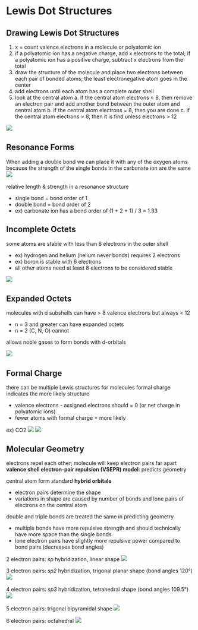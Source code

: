 # Lewis Dot Structures
## Drawing Lewis Dot Structures
1. x = count valence electrons in a molecule or polyatomic ion
2. if a polyatomic ion has a negative charge, add x electrons to the total;
   if a polyatomic ion has a positive charge, subtract x electrons from the total
3. draw the structure of the molecule and place two electrons between each pair of bonded atoms; the least electronegative atom goes in the center
4. add electrons until each atom has a complete outer shell
5. look at the central atom
   a. if the central atom electrons < 8, then remove an electron pair and add
     another bond between the outer atom and central atom
   b. if the central atom electrons = 8, then you are done
   c. if the central atom electrons > 8, then it is find unless electrons > 12
   
![](..\..\.pastes\2021-07-25-15-53-28.png)
  
## Resonance Forms
When adding a double bond we can place it with any of the oxygen atoms because the strength of the single bonds in the carbonate ion are the same
![](..\..\.pastes\2021-07-25-15-52-29.png)

relative length & strength in a resonance structure
- single bond = bond order of 1
- double bond = bond order of 2
- ex) carbonate ion has a bond order of (1 + 2 + 1) / 3 = 1.33

## Incomplete Octets
some atoms are stable with less than 8 electrons in the outer shell
- ex) hydrogen and helium (helium never bonds) requires 2 electrons
- ex) boron is stable with 6 electrons
- all other atoms need at least 8 electrons to be considered stable

![](..\..\.pastes\2021-07-25-15-57-23.png)

## Expanded Octets
molecules with d subshells can have > 8 valence electrons but always < 12
- n = 3 and greater can have expanded octets
- n = 2 (C, N, O) cannot

allows noble gases to form bonds with d-orbitals

![](..\..\.pastes\2021-07-25-16-01-53.png)

## Formal Charge
there can be multiple Lewis structures for molecules
formal charge indicates the more likely structure
- valence electrons - assigned electrons should = 0 (or net charge in polyatomic ions)
- fewer atoms with formal charge = more likely

ex) CO2
![](..\..\.pastes\2021-07-25-16-13-20.png)
![](..\..\.pastes\2021-07-25-16-03-43.png)

## Molecular Geometry
electrons repel each other; molecule will keep electron pairs far apart
**valence shell electron-pair repulsion (VSEPR) model**: predicts geometry

central atom form standard **hybrid orbitals**
- electron pairs determine the shape
- variations in shape are caused by number of bonds and lone pairs of electrons on the central atom

double and triple bonds are treated the same in predicting geometry
- multiple bonds have more repulsive strength and should technically have more space than the single bonds
- lone electron pairs have slightly more repulsive power compared to bond pairs (decreases bond angles)

2 electron pairs: _sp_ hybridization, linear shape
![](..\..\.pastes\2021-07-25-16-17-59.png)

3 electron pairs: _sp2_ hybridization, trigonal planar shape (bond angles 120°)
![](..\..\.pastes\2021-07-25-16-18-51.png)

4 electron pairs: _sp3_ hybridization, tetrahedral shape (bond angles 109.5°)
![](..\..\.pastes\2021-07-25-16-19-50.png)

5 electron pairs: trigonal bipyramidal shape
![](..\..\.pastes\2021-07-25-16-20-41.png)

6 electron pairs: octahedral
![](..\..\.pastes\2021-07-25-16-21-07.png)

